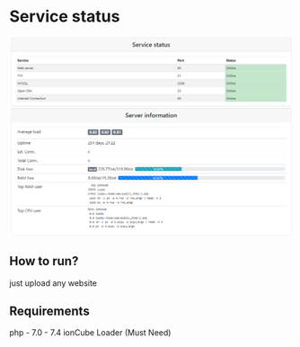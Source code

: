 # Service status

![alt text](https://github.com/ismailh/Server-Info-php/blob/main/snap.png?raw=true)

## How to run?
just upload any website 

## Requirements
php - 7.0 - 7.4
ionCube Loader (Must Need)
